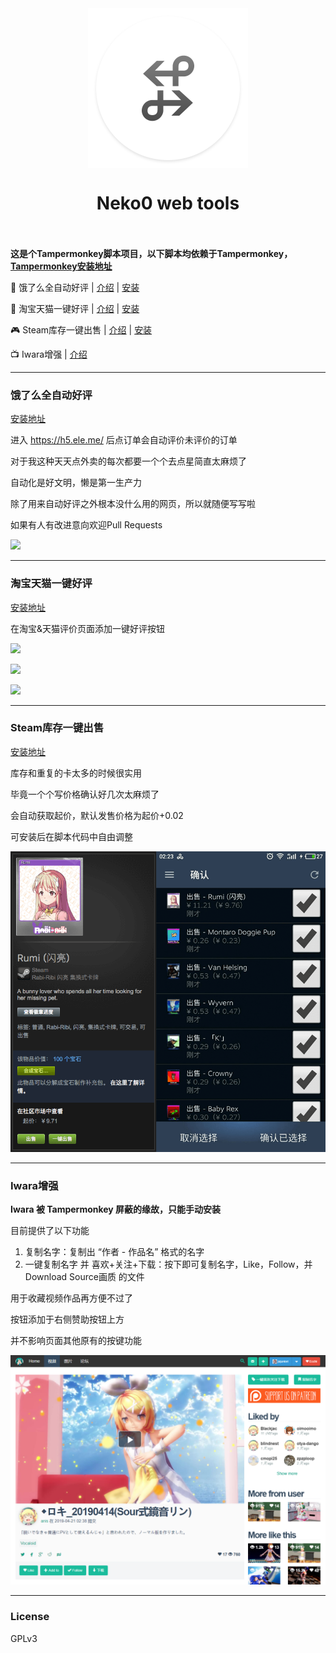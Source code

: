 <div align="center">
    <img src="https://github.com/jojuniori/neko0-web-tools/raw/master/img/logo.png" width="256" align="center">
</div>
<h1 align="center" style="@media screen and (min-width: 600px) { float: right; width: 190px; }">Neko0 web tools<br><br></h1>

**这是个Tampermonkey脚本项目，以下脚本均依赖于Tampermonkey，[Tampermonkey安装地址](https://chrome.google.com/webstore/detail/tampermonkey/dhdgffkkebhmkfjojejmpbldmpobfkfo)**

🍔 饿了么全自动好评 | [介绍](#饿了么全自动好评) | [安装](https://greasyfork.org/zh-CN/scripts/369326-h5%E7%89%88%E9%A5%BF%E4%BA%86%E4%B9%88%E8%87%AA%E5%8A%A8%E5%A5%BD%E8%AF%84)

🛒 淘宝天猫一键好评 | [介绍](#淘宝天猫一键好评) | [安装](https://greasyfork.org/zh-CN/scripts/14744-%E6%B7%98%E5%AE%9D-%E5%A4%A9%E7%8C%AB%E4%B8%80%E9%94%AE%E5%A5%BD%E8%AF%84)

🎮 Steam库存一键出售 | [介绍](#Steam库存一键出售) | [安装](https://greasyfork.org/zh-CN/scripts/35770-steam%E5%BA%93%E5%AD%98%E4%B8%80%E9%94%AE%E5%87%BA%E5%94%AE%E5%8A%9F%E8%83%BD)

📺 Iwara增强 | [介绍](#Iwara增强)

----

### 饿了么全自动好评

[安装地址](https://greasyfork.org/zh-CN/scripts/369326-h5%E7%89%88%E9%A5%BF%E4%BA%86%E4%B9%88%E8%87%AA%E5%8A%A8%E5%A5%BD%E8%AF%84)

进入 https://h5.ele.me/ 后点订单会自动评价未评价的订单

对于我这种天天点外卖的每次都要一个个去点星简直太麻烦了

自动化是好文明，懒是第一生产力

除了用来自动好评之外根本没什么用的网页，所以就随便写写啦

如果有人有改进意向欢迎Pull Requests

![](https://greasyfork.org/system/screenshots/screenshots/000/011/374/thumb/122.gif)

----

### 淘宝天猫一键好评

[安装地址](https://greasyfork.org/zh-CN/scripts/14744-%E6%B7%98%E5%AE%9D-%E5%A4%A9%E7%8C%AB%E4%B8%80%E9%94%AE%E5%A5%BD%E8%AF%84)

在淘宝&天猫评价页面添加一键好评按钮

![](https://greasyfork.org/system/screenshots/screenshots/000/002/776/original/1.png)

![](https://greasyfork.org/system/screenshots/screenshots/000/002/777/original/2.png)

![](https://greasyfork.org/system/screenshots/screenshots/000/002/778/original/3.png)

----

### Steam库存一键出售

[安装地址](https://greasyfork.org/zh-CN/scripts/35770-steam%E5%BA%93%E5%AD%98%E4%B8%80%E9%94%AE%E5%87%BA%E5%94%AE%E5%8A%9F%E8%83%BD)

库存和重复的卡太多的时候很实用

毕竟一个个写价格确认好几次太麻烦了

会自动获取起价，默认发售价格为起价+0.02

可安装后在脚本代码中自由调整

![](https://raw.githubusercontent.com/jojuniori/neko0-web-tools/master/img/steam.png)

----

### Iwara增强

**Iwara 被 Tampermonkey 屏蔽的缘故，只能手动安装**

目前提供了以下功能
1. 复制名字：复制出 “作者 - 作品名” 格式的名字
2. 一键复制名字 并 喜欢+关注+下载：按下即可复制名字，Like，Follow，并Download Source画质 的文件

用于收藏视频作品再方便不过了

按钮添加于右侧赞助按钮上方

并不影响页面其他原有的按键功能

![](https://raw.githubusercontent.com/jojuniori/neko0-web-tools/master/img/iwara.png)

----

### License

GPLv3
